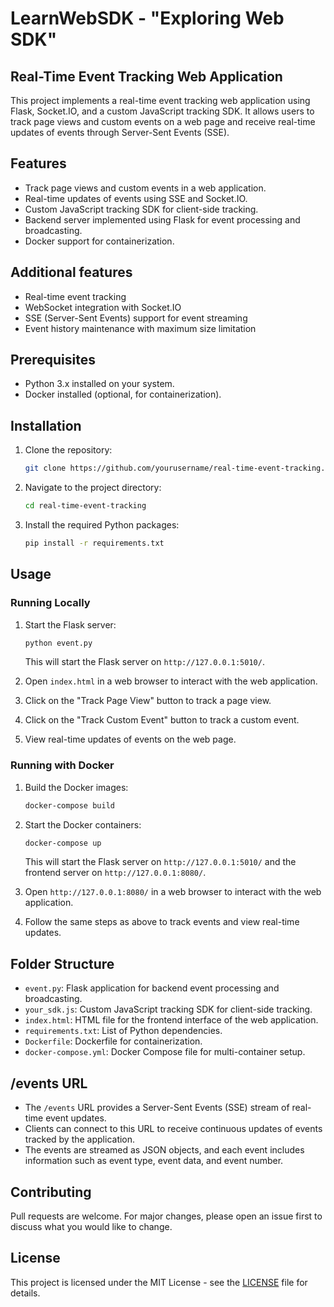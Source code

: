 
# LearnWebSDK - "Exploring Web SDK"

## Real-Time Event Tracking Web Application


This project implements a real-time event tracking web application using Flask, Socket.IO, and a custom JavaScript tracking SDK. It allows users to track page views and custom events on a web page and receive real-time updates of events through Server-Sent Events (SSE).

## Features

- Track page views and custom events in a web application.
- Real-time updates of events using SSE and Socket.IO.
- Custom JavaScript tracking SDK for client-side tracking.
- Backend server implemented using Flask for event processing and broadcasting.
- Docker support for containerization.

## Additional features 

- Real-time event tracking
- WebSocket integration with Socket.IO
- SSE (Server-Sent Events) support for event streaming
- Event history maintenance with maximum size limitation

## Prerequisites

- Python 3.x installed on your system.
- Docker installed (optional, for containerization).

## Installation

1. Clone the repository:

    ```bash
    git clone https://github.com/yourusername/real-time-event-tracking.git
    ```

2. Navigate to the project directory:

    ```bash
    cd real-time-event-tracking
    ```

3. Install the required Python packages:

    ```bash
    pip install -r requirements.txt
    ```

## Usage

### Running Locally

1. Start the Flask server:

    ```bash
    python event.py
    ```

   This will start the Flask server on `http://127.0.0.1:5010/`.

2. Open `index.html` in a web browser to interact with the web application.

3. Click on the "Track Page View" button to track a page view.

4. Click on the "Track Custom Event" button to track a custom event.

5. View real-time updates of events on the web page.

### Running with Docker

1. Build the Docker images:

    ```bash
    docker-compose build
    ```

2. Start the Docker containers:

    ```bash
    docker-compose up
    ```

   This will start the Flask server on `http://127.0.0.1:5010/` and the frontend server on `http://127.0.0.1:8080/`.

3. Open `http://127.0.0.1:8080/` in a web browser to interact with the web application.

4. Follow the same steps as above to track events and view real-time updates.

## Folder Structure

- `event.py`: Flask application for backend event processing and broadcasting.
- `your_sdk.js`: Custom JavaScript tracking SDK for client-side tracking.
- `index.html`: HTML file for the frontend interface of the web application.
- `requirements.txt`: List of Python dependencies.
- `Dockerfile`: Dockerfile for containerization.
- `docker-compose.yml`: Docker Compose file for multi-container setup.

## /events URL

- The `/events` URL provides a Server-Sent Events (SSE) stream of real-time event updates.
- Clients can connect to this URL to receive continuous updates of events tracked by the application.
- The events are streamed as JSON objects, and each event includes information such as event type, event data, and event number.

## Contributing

Pull requests are welcome. For major changes, please open an issue first to discuss what you would like to change.

## License

This project is licensed under the MIT License - see the [LICENSE](LICENSE) file for details.
